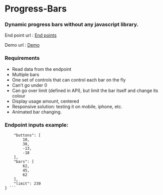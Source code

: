 # Progress-Bars

### Dynamic progress bars without any javascript library.

End point url : [End points](http://pb-api.herokuapp.com/bars)

Demo url : [Demo](http://static.optus.com.au/pei/progress-bars-demo.ogv)

### Requirements

* Read data from the endpoint
* Multiple bars
* One set of controls that can control each bar on the fly
* Can't go under 0
* Can go over limit (defined in API), but limit the bar itself and change its colour
* Display usage amount, centered
* Responsive solution: testing it on mobile, iphone, etc.
* Animated bar changing.

### Endpoint inputs example:
``` {
    "buttons": [
        10,
        38,
        -13,
        -18
    ],
    "bars": [
        62,
        45,
        62
    ],
    "limit": 230
} ```